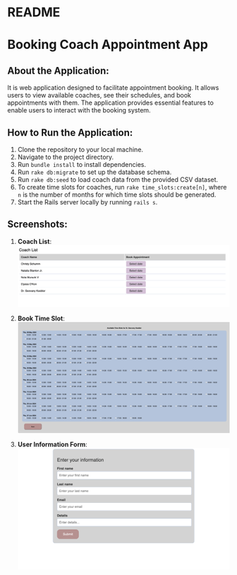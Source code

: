# README

#  Booking Coach Appointment App

## About the Application:
It is web application designed to facilitate appointment booking. It allows users to view available coaches, see their schedules, and book appointments with them. The application provides essential features to enable users to interact with the booking system.


## How to Run the Application:
1. Clone the repository to your local machine.
2. Navigate to the project directory.
3. Run `bundle install` to install dependencies.
4. Run `rake db:migrate` to set up the database schema.
5. Run `rake db:seed` to load coach data from the provided CSV dataset.
6. To create time slots for coaches, run `rake time_slots:create[n]`, where `n` is the number of months for which time slots should be generated.
7. Start the Rails server locally by running `rails s`.


## Screenshots:
1. **Coach List**:
   ![Coach List](coach_list.png)

2. **Book Time Slot**:
   ![Book Time Slot](time_slots.png)

3. **User Information Form**:
   ![User Information Form](user_info.png)

